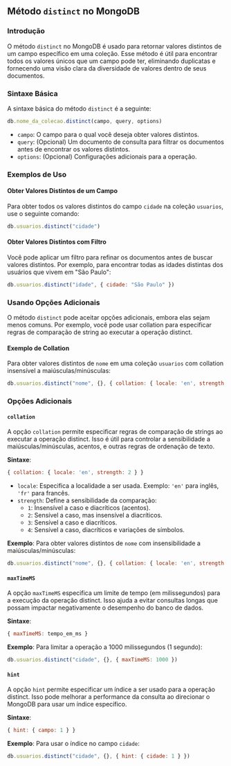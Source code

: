 ## Método `distinct` no MongoDB

### Introdução

O método `distinct` no MongoDB é usado para retornar valores distintos de um campo específico em uma coleção. Esse método é útil para encontrar todos os valores únicos que um campo pode ter, eliminando duplicatas e fornecendo uma visão clara da diversidade de valores dentro de seus documentos.

### Sintaxe Básica

A sintaxe básica do método `distinct` é a seguinte:

```javascript
db.nome_da_colecao.distinct(campo, query, options)
```

- `campo`: O campo para o qual você deseja obter valores distintos.
- `query`: (Opcional) Um documento de consulta para filtrar os documentos antes de encontrar os valores distintos.
- `options`: (Opcional) Configurações adicionais para a operação.

### Exemplos de Uso

#### Obter Valores Distintos de um Campo

Para obter todos os valores distintos do campo `cidade` na coleção `usuarios`, use o seguinte comando:

```javascript
db.usuarios.distinct("cidade")
```

#### Obter Valores Distintos com Filtro

Você pode aplicar um filtro para refinar os documentos antes de buscar valores distintos. Por exemplo, para encontrar todas as idades distintas dos usuários que vivem em "São Paulo":

```javascript
db.usuarios.distinct("idade", { cidade: "São Paulo" })
```

### Usando Opções Adicionais

O método `distinct` pode aceitar opções adicionais, embora elas sejam menos comuns. Por exemplo, você pode usar collation para especificar regras de comparação de string ao executar a operação distinct.

#### Exemplo de Collation

Para obter valores distintos de `nome` em uma coleção `usuarios` com collation insensível a maiúsculas/minúsculas:

```javascript
db.usuarios.distinct("nome", {}, { collation: { locale: 'en', strength: 2 } })
```

### Opções Adicionais

#### `collation`

A opção `collation` permite especificar regras de comparação de strings ao executar a operação distinct. Isso é útil para controlar a sensibilidade a maiúsculas/minúsculas, acentos, e outras regras de ordenação de texto.

**Sintaxe**:
```javascript
{ collation: { locale: 'en', strength: 2 } }
```

- `locale`: Especifica a localidade a ser usada. Exemplo: `'en'` para inglês, `'fr'` para francês.
- `strength`: Define a sensibilidade da comparação:
  - `1`: Insensível a caso e diacríticos (acentos).
  - `2`: Sensível a caso, mas insensível a diacríticos.
  - `3`: Sensível a caso e diacríticos.
  - `4`: Sensível a caso, diacríticos e variações de símbolos.

**Exemplo**:
Para obter valores distintos de `nome` com insensibilidade a maiúsculas/minúsculas:

```javascript
db.usuarios.distinct("nome", {}, { collation: { locale: 'en', strength: 1 } })
```

#### `maxTimeMS`

A opção `maxTimeMS` especifica um limite de tempo (em milissegundos) para a execução da operação distinct. Isso ajuda a evitar consultas longas que possam impactar negativamente o desempenho do banco de dados.

**Sintaxe**:
```javascript
{ maxTimeMS: tempo_em_ms }
```

**Exemplo**:
Para limitar a operação a 1000 milissegundos (1 segundo):

```javascript
db.usuarios.distinct("cidade", {}, { maxTimeMS: 1000 })
```

#### `hint`

A opção `hint` permite especificar um índice a ser usado para a operação distinct. Isso pode melhorar a performance da consulta ao direcionar o MongoDB para usar um índice específico.

**Sintaxe**:
```javascript
{ hint: { campo: 1 } }
```

**Exemplo**:
Para usar o índice no campo `cidade`:

```javascript
db.usuarios.distinct("cidade", {}, { hint: { cidade: 1 } })
```
